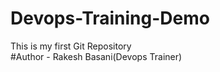 # Devops-Training-Demo
This is my first Git Repository
<br>
#Author - Rakesh Basani(Devops Trainer)

